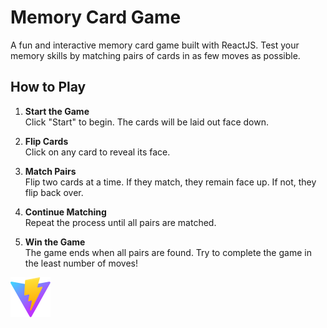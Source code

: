 # Memory Card Game

A fun and interactive memory card game built with ReactJS. Test your memory skills by matching pairs of cards in as few moves as possible.

## How to Play

1. **Start the Game**  
    Click "Start" to begin. The cards will be laid out face down.

2. **Flip Cards**  
    Click on any card to reveal its face.

3. **Match Pairs**  
    Flip two cards at a time. If they match, they remain face up. If not, they flip back over.

4. **Continue Matching**  
    Repeat the process until all pairs are matched.

5. **Win the Game**  
    The game ends when all pairs are found. Try to complete the game in the least number of moves!

![Here is the image](https://raw.githubusercontent.com/arunvalluthadam/memory-card-game/refs/heads/main/public/vite.svg)
